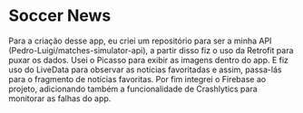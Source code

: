 # Soccer News

Para a criação desse app, eu criei um repositório para ser a minha API (Pedro-Luigi/matches-simulator-api), a partir disso fiz o uso da Retrofit para puxar os dados. Usei o Picasso para exibir as imagens dentro do app. E fiz uso do LiveData para observar as notícias favoritadas e assim, passa-lás para o fragmento de notícias favoritas. Por fim integrei o Firebase ao projeto, adicionando também a funcionalidade de Crashlytics para monitorar as falhas do app. 

 
